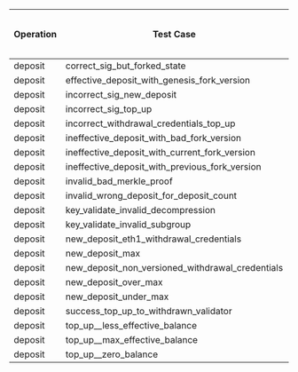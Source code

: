 | Operation | Test Case | Read Pre-State SSZ | Deserialize Pre-State SSZ | Read Operation Input | Process | Merkleize | Commit | Total Cycles | Execution Time |
|-----------|-----------|--------------------|---------------------------|----------------------|---------|-----------|--------|--------------|----------------|
deposit | correct_sig_but_forked_state | 264367 | 18696661 | 115104 | 225476889 | 901681422 | 1015 | 1146239649 | 24.844637709s |
deposit | effective_deposit_with_genesis_fork_version | 264367 | 18696661 | 115104 | 225476889 | 901681422 | 1015 | 1146239649 | 25.130453459s |
deposit | incorrect_sig_new_deposit | 264367 | 18696661 | 115104 | 144294343 | 901681422 | 1015 | 1065057103 | 23.108466667s |
deposit | incorrect_sig_top_up | 264367 | 18696661 | 115104 | 144294339 | 901681422 | 1015 | 1065057099 | 23.282466s |
deposit | incorrect_withdrawal_credentials_top_up | 264367 | 18696661 | 115104 | 144294340 | 901681422 | 1015 | 1065057100 | 23.381752458s |
deposit | ineffective_deposit_with_bad_fork_version | 264367 | 18696661 | 115104 | 225474845 | 901681422 | 1015 | 1146237605 | 24.839713083s |
deposit | ineffective_deposit_with_current_fork_version | 264367 | 18696661 | 115104 | 225474840 | 901681422 | 1015 | 1146237600 | 25.065978417s |
deposit | ineffective_deposit_with_previous_fork_version | 264367 | 18696661 | 115104 | 225474841 | 901681422 | 1015 | 1146237601 | 24.770974708s |
deposit | invalid_bad_merkle_proof | 264367 | 18696661 | 115104 | 2899276 | 901681372 | 1012 | 923661930 | 20.054657459s |
deposit | invalid_wrong_deposit_for_deposit_count | 264367 | 18696661 | 115104 | 2899273 | 901681372 | 1012 | 923661927 | 20.014518916s |
deposit | key_validate_invalid_decompression | 264367 | 18696661 | 115104 | 42425399 | 901681372 | 1012 | 963188053 | 20.819755458s |
deposit | key_validate_invalid_subgroup | 264367 | 18696661 | 115104 | 42425139 | 901681372 | 1012 | 963187793 | 20.59141625s |
deposit | new_deposit_eth1_withdrawal_credentials | 264367 | 18696661 | 115104 | 225476900 | 901681422 | 1015 | 1146239660 | 25.029690625s |
deposit | new_deposit_max | 264367 | 18696661 | 115104 | 225476889 | 901681422 | 1015 | 1146239649 | 25.125506167s |
deposit | new_deposit_non_versioned_withdrawal_credentials | 264367 | 18696661 | 115104 | 225476893 | 901681422 | 1015 | 1146239653 | 24.722752917s |
deposit | new_deposit_over_max | 264367 | 18696661 | 115104 | 225476897 | 901681422 | 1015 | 1146239657 | 25.05964075s |
deposit | new_deposit_under_max | 264367 | 18696661 | 115104 | 225476916 | 901681422 | 1015 | 1146239676 | 25.024176375s |
deposit | success_top_up_to_withdrawn_validator | 264376 | 18697769 | 115104 | 225477172 | 901745462 | 1015 | 1146305089 | 25.291873083s |
deposit | top_up__less_effective_balance | 264367 | 18696661 | 115104 | 225476885 | 901681422 | 1015 | 1146239645 | 24.857697875s |
deposit | top_up__max_effective_balance | 264367 | 18696661 | 115104 | 225476885 | 901681422 | 1015 | 1146239645 | 24.978715583s |
deposit | top_up__zero_balance | 264367 | 18696661 | 115104 | 225476885 | 901681422 | 1015 | 1146239645 | 24.912025708s |
